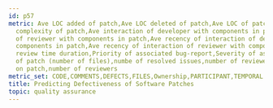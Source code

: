 ```yaml
---
id: p57
metric: Ave LOC added of patch,Ave LOC deleted of patch,Ave LOC of patch,Ave code
  complexity of patch,Ave interaction of developer with components in patch,Ave interaction
  of reviewer with components in patch,Ave recency of interaction of developer withe
  components in patch,Ave recency of interaction of reviewer with components in patch,Patch
  review time duration,Priority of associated bug-report,Severity of associated bug-report,Size
  of patch (number of files),numbe of resolved issues,number of reviewer's comments
  on patch,number of reviewers
metric_set: CODE,COMMENTS,DEFECTS,FILES,Ownership,PARTICIPANT,TEMPORAL
title: Predicting Defectiveness of Software Patches
topic: quality assurance
---
```

